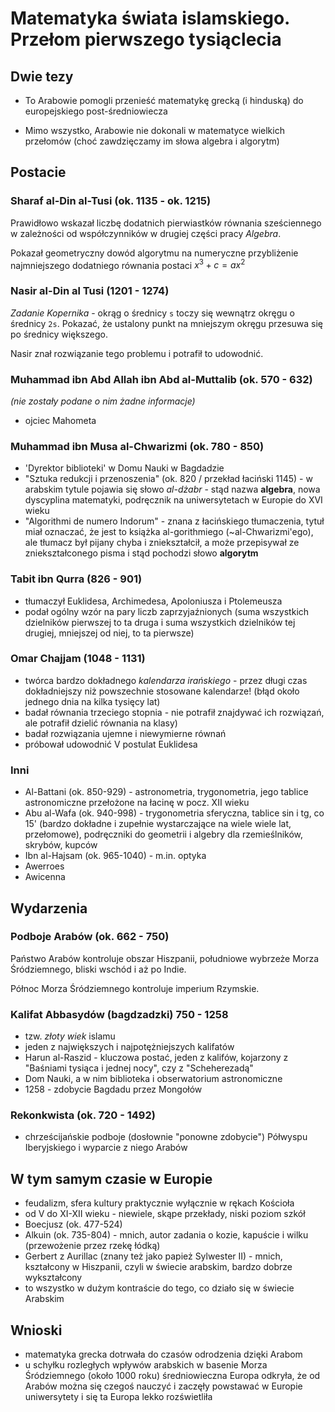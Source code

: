 # Matematyka świata islamskiego. Przełom pierwszego tysiąclecia

## Dwie tezy

- To Arabowie pomogli przenieść matematykę grecką (i hinduską) do europejskiego
post-średniowiecza

- Mimo wszystko, Arabowie nie dokonali w matematyce wielkich przełomów (choć
zawdzięczamy im słowa algebra i algorytm)

## Postacie

### Sharaf al-Din al-Tusi (ok. 1135 - ok. 1215)

Prawidłowo wskazał liczbę dodatnich pierwiastków równania sześciennego w
zależności od współczynników w drugiej części pracy *Algebra*.

Pokazał geometryczny dowód algorytmu na numeryczne przybliżenie najmniejszego
dodatniego równania postaci $x^3 + c = ax^2$


### Nasir al-Din al Tusi (1201 - 1274)

*Zadanie Kopernika* - okrąg o średnicy `s` toczy się wewnątrz okręgu o średnicy
`2s`. Pokazać, że ustalony punkt na mniejszym okręgu przesuwa się po średnicy
większego.

Nasir znał rozwiązanie tego problemu i potrafił to udowodnić.

### Muhammad ibn Abd Allah ibn Abd al-Muttalib (ok. 570 - 632)

*(nie zostały podane o nim żadne informacje)*

- ojciec Mahometa

### Muhammad ibn Musa al-Chwarizmi (ok. 780 - 850)

- 'Dyrektor biblioteki' w Domu Nauki w Bagdadzie
- "Sztuka redukcji i przenoszenia" (ok. 820 / przekład łaciński 1145) - w
arabskim tytule pojawia się słowo *al-dżabr* - stąd nazwa **algebra**, nowa
dyscyplina matematyki, podręcznik na uniwersytetach w Europie do XVI wieku
- "Algorithmi de numero Indorum" - znana z łacińskiego tłumaczenia, tytuł miał
oznaczać, że jest to książka al-gorithmiego (~al-Chwarizmi'ego), ale tłumacz
był pijany chyba i zniekształcił, a może przepisywał ze zniekształconego pisma
i stąd pochodzi słowo **algorytm**

### Tabit ibn Qurra (826 - 901)

- tłumaczył Euklidesa, Archimedesa, Apoloniusza i Ptolemeusza
- podał ogólny wzór na pary liczb zaprzyjaźnionych (suma wszystkich dzielników
pierwszej to ta druga i suma wszystkich dzielników tej drugiej, mniejszej od
niej, to ta pierwsze)

### Omar Chajjam (1048 - 1131)

- twórca bardzo dokładnego *kalendarza irańskiego* - przez długi czas
dokładniejszy niż powszechnie stosowane kalendarze! (błąd około jednego dnia na
kilka tysięcy lat)
- badał równania trzeciego stopnia - nie potrafił znajdywać ich rozwiązań, ale
potrafił dzielić równania na klasy)
- badał rozwiązania ujemne i niewymierne równań
- próbował udowodnić V postulat Euklidesa

### Inni

- Al-Battani (ok. 850-929) - astronometria, trygonometria, jego tablice
astronomiczne przełożone na łacinę w pocz. XII wieku
- Abu al-Wafa (ok. 940-998) - trygonometria sferyczna, tablice sin i tg, co 15'
(bardzo dokładne i zupełnie wystarczające na wiele wiele lat, przełomowe),
podręczniki do geometrii i algebry dla rzemieślników, skrybów, kupców
- Ibn al-Hajsam (ok. 965-1040) - m.in. optyka
- Awerroes
- Awicenna

## Wydarzenia

### Podboje Arabów (ok. 662 - 750)

Państwo Arabów kontroluje obszar Hiszpanii, południowe wybrzeże Morza
Śródziemnego, bliski wschód i aż po Indie.

Północ Morza Śródziemnego kontroluje imperium Rzymskie.

### Kalifat Abbasydów (bagdzadzki) 750 - 1258

- tzw. *złoty wiek* islamu
- jeden z największych i najpotężniejszych kalifatów
- Harun al-Raszid - kluczowa postać, jeden z kalifów, kojarzony z "Baśniami
tysiąca i jednej nocy", czy z "Scheherezadą"
- Dom Nauki, a w nim biblioteka i obserwatorium astronomiczne
- 1258 - zdobycie Bagdadu przez Mongołów

### Rekonkwista (ok. 720 - 1492)

- chrześcijańskie podboje (dosłownie "ponowne zdobycie") Półwyspu Iberyjskiego
i wyparcie z niego Arabów

## W tym samym czasie w Europie

- feudalizm, sfera kultury praktycznie wyłącznie w rękach Kościoła
- od V do XI-XII wieku - niewiele, skąpe przekłady, niski poziom szkół
- Boecjusz (ok. 477-524)
- Alkuin (ok. 735-804) - mnich, autor zadania o kozie, kapuście i wilku
(przewożenie przez rzekę łódką)
- Gerbert z Aurillac (znany też jako papież Sylwester II) - mnich, kształcony w
Hiszpanii, czyli w świecie arabskim, bardzo dobrze wykształcony
- to wszystko w dużym kontraście do tego, co działo się w świecie Arabskim

## Wnioski

- matematyka grecka dotrwała do czasów odrodzenia dzięki Arabom
- u schyłku rozległych wpływów arabskich w basenie Morza Śródziemnego (około
1000 roku) średniowieczna Europa odkryła, że od Arabów można się czegoś nauczyć
i zaczęły powstawać w Europie uniwersytety i się ta Europa lekko rozświetliła
